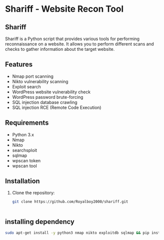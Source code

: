 # Shariff - Website Recon Tool

## Shariff

Shariff is a Python script that provides various tools for performing reconnaissance on a website. It allows you to perform different scans and checks to gather information about the target website.

## Features

- Nmap port scanning
- Nikto vulnerability scanning
- Exploit search
- WordPress website vulnerability check
- WordPress password brute-forcing
- SQL injection database crawling
- SQL injection RCE (Remote Code Execution)

## Requirements

- Python 3.x
- Nmap
- Nikto
- searchsploit
- sqlmap
- wpscan token
- wpscan tool

## Installation

1. Clone the repository:

   ```bash
   git clone https://github.com/Royalboy2000/shariff.git
 
## installing dependency 
  
  ```bash
  sudo apt-get install -y python3 nmap nikto exploitdb sqlmap && pip install wpscan
